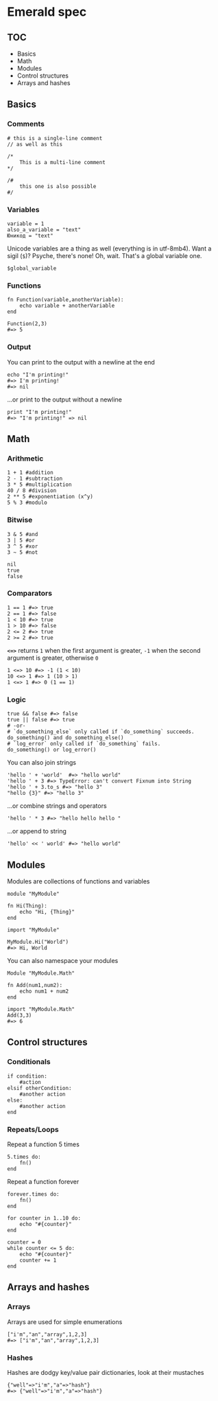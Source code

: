 # Emerald spec

## TOC
* Basics
* Math
* Modules
* Control structures
* Arrays and hashes


## Basics

### Comments
```
# this is a single-line comment
// as well as this
```

```
/*
	This is a multi-line comment
*/
```
```
/#
	this one is also possible
#/
```
### Variables

```
variable = 1
also_a_variable = "text"
Юникод = "text"
```
Unicode variables are a thing as well (everything is in utf-8mb4).
Want a sigil (`$`)? Psyche, there's none! Oh, wait. That's a global variable one.
```
$global_variable
```

### Functions
```
fn Function(variable,anotherVariable):
	echo variable + anotherVariable 
end
```
```
Function(2,3)
#=> 5
```
### Output
You can print to the output with a newline at the end
```
echo "I'm printing!"
#=> I'm printing!
#=> nil
```
...or print to the output without a newline
```
print "I'm printing!"
#=> "I'm printing!" => nil
```

## Math

### Arithmetic
```
1 + 1 #addition
2 - 1 #subtraction
3 * 5 #multiplication
40 / 8 #division
2 ** 5 #exponentiation (x^y)
5 % 3 #modulo
```

### Bitwise
```
3 & 5 #and
3 | 5 #or
3 ^ 5 #xor
3 ~ 5 #not
```
```
nil
true
false
```
### Comparators
```
1 == 1 #=> true
2 == 1 #=> false
1 < 10 #=> true 
1 > 10 #=> false
2 <= 2 #=> true
2 >= 2 #=> true
```
**`<=>`** returns `1` when the first argument is greater, `-1` when the second argument is greater, otherwise `0`
```
1 <=> 10 #=> -1 (1 < 10)
10 <=> 1 #=> 1 (10 > 1)
1 <=> 1 #=> 0 (1 == 1)
```
### Logic
```
true && false #=> false
true || false #=> true
# -or-
# `do_something_else` only called if `do_something` succeeds.
do_something() and do_something_else()
# `log_error` only called if `do_something` fails.
do_something() or log_error()
```
You can also join strings
```
'hello ' + 'world'  #=> "hello world"
'hello ' + 3 #=> TypeError: can't convert Fixnum into String
'hello ' + 3.to_s #=> "hello 3"
"hello {3}" #=> "hello 3"
```
 ...or combine strings and operators
```
'hello ' * 3 #=> "hello hello hello "
```
 ...or append to string
```
'hello' << ' world' #=> "hello world"
```


## Modules

Modules are collections of functions and variables
```
module "MyModule"

fn Hi(Thing):
	echo "Hi, {Thing}"
end
```
```
import "MyModule"

MyModule.Hi("World")
#=> Hi, World
```

You can also namespace your modules
```
Module "MyModule.Math"

fn Add(num1,num2):
	echo num1 + num2
end
```
```
import "MyModule.Math"
Add(3,3)
#=> 6
```

## Control structures
### Conditionals

```
if condition:
	#action
elsif otherCondition:
	#another action
else:
	#another action
end
```
 ### Repeats/Loops
 Repeat a function 5 times
```
5.times do:
	fn() 
end
```

Repeat a function forever
```
forever.times do:
	fn()
end
```

```
for counter in 1..10 do:
	echo "#{counter}"
end
```

```
counter = 0
while counter <= 5 do:
	echo "#{counter}"
	counter += 1
end
```

## Arrays and hashes
### Arrays
Arrays are used for simple enumerations
```
["i'm","an","array",1,2,3]
#=> ["i'm","an","array",1,2,3]
```

### Hashes
Hashes are dodgy key/value pair dictionaries, look at their mustaches
```
{"well"=>"i'm","a"=>"hash"}
#=> {"well"=>"i'm","a"=>"hash"}
```
